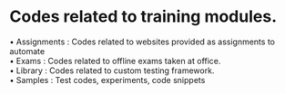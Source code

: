 # Codes related to training modules.

• Assignments : Codes related to websites provided as assignments to automate  
• Exams : Codes related to offline exams taken at office.  
• Library : Codes related to custom testing framework.  
• Samples : Test codes, experiments, code snippets
